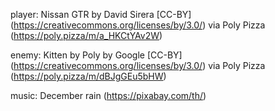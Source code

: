 
player:
	Nissan GTR by David Sirera [CC-BY] (https://creativecommons.org/licenses/by/3.0/) via Poly Pizza (https://poly.pizza/m/a_HKCtYAv2W)

enemy:
	Kitten by Poly by Google [CC-BY] (https://creativecommons.org/licenses/by/3.0/) via Poly Pizza (https://poly.pizza/m/dBJgGEu5bHW)

music:
	December rain (https://pixabay.com/th/)
